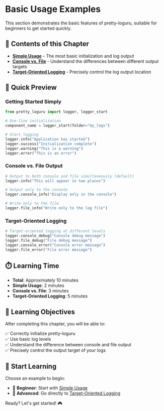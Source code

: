 # Basic Usage Examples

This section demonstrates the basic features of pretty-loguru, suitable for beginners to get started quickly.

## 📖 Contents of this Chapter

- **[Simple Usage](./simple-usage)** - The most basic initialization and log output
- **[Console vs. File](./console-vs-file)** - Understand the differences between different output targets
- **[Target-Oriented Logging](./target-logging)** - Precisely control the log output location

## 🚀 Quick Preview

### Getting Started Simply

```python
from pretty_loguru import logger, logger_start

# One-line initialization
component_name = logger_start(folder="my_logs")

# Start logging
logger.info("Application has started")
logger.success("Initialization complete")
logger.warning("This is a warning")
logger.error("This is an error")
```

### Console vs. File Output

```python
# Output to both console and file simultaneously (default)
logger.info("This will appear in two places")

# Output only to the console
logger.console_info("Display only in the console")

# Write only to the file
logger.file_info("Write only to the log file")
```

### Target-Oriented Logging

```python
# Target-oriented logging at different levels
logger.console_debug("Console debug message")
logger.file_debug("File debug message")
logger.console_error("Console error message")
logger.file_error("File error message")
```

## ⏱️ Learning Time

- **Total**: Approximately 10 minutes
- **Simple Usage**: 2 minutes
- **Console vs. File**: 3 minutes  
- **Target-Oriented Logging**: 5 minutes

## 🎯 Learning Objectives

After completing this chapter, you will be able to:

✅ Correctly initialize pretty-loguru  
✅ Use basic log levels  
✅ Understand the difference between console and file output  
✅ Precisely control the output target of your logs  

## 🚀 Start Learning

Choose an example to begin:

- 👶 **Beginner**: Start with [Simple Usage](./simple-usage)
- 🎯 **Advanced**: Go directly to [Target-Oriented Logging](./target-logging)

Ready? Let's get started! 🎮
